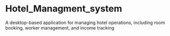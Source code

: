# Hotel_Managment_system
A desktop-based application for managing hotel operations, including room booking, worker management, and income tracking
